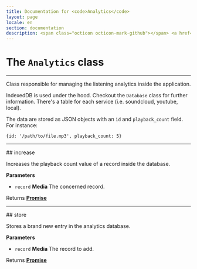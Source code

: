 ```yaml
---
title: Documentation for <code>Analytics</code>
layout: page
locale: en
section: documentation
description: <span class="octicon octicon-mark-github"></span> <a href="https://github.com/daplayer/daplayer/tree/master/app/analytics.js">See the app/analytics.js file on GitHub</a>
---
```

# The `Analytics` class
<hr>

Class responsible for managing the listening analytics
inside the application.

IndexedDB is used under the hood. Checkout the `Database`
class for further information. There's a table for each
service (i.e. soundcloud, youtube, local).

The data are stored as JSON objects with an `id` and
`playback_count` field. For instance:

    {id: '/path/to/file.mp3', playback_count: 5}

<hr>
## increase

Increases the playback count value of a record inside
the database.

**Parameters**

-   `record` **Media** The concerned record.

Returns **[Promise](https://developer.mozilla.org/en-US/docs/Web/JavaScript/Reference/Global_Objects/Promise)** 

<hr>
## store

Stores a brand new entry in the analytics database.

**Parameters**

-   `record` **Media** The record to add.

Returns **[Promise](https://developer.mozilla.org/en-US/docs/Web/JavaScript/Reference/Global_Objects/Promise)** 

